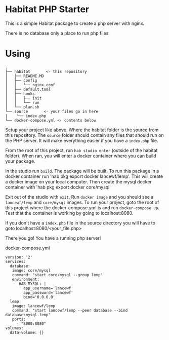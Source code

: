 # Habitat PHP Starter

This is a simple Habitat package to create a php server with nginx.

There is no database only a place to run php files. 

# Using

```
.
├── habitat       <- this repository
│   ├── README.MD
│   ├── config
│   │   └── nginx.conf
│   ├── default.toml
│   ├── hooks
│   │   ├── init
│   │   └── run
│   └── plan.sh
└── source       <- your files go in here 
|    └── index.php 
└── docker-compose.yml <- contents below
```

Setup your project like above. Where the habitat folder is the source from this repository. 
The `source` folder should contain any files that should run on the PHP server. It will make everything easier if you have 
a `index.php` file. 

From the root of this project, run `hab studio enter` (outside of the habitat folder). 
When ran, you will enter a docker container where you can build your package. 

In the studio run `build`. The package will be built. 
To run this package in a docker container run 'hab pkg export docker lancewf/lemp'. 
This will create a docker image on your local computer. 
Then create the mysql docker container with 'hab pkg export docker core/mysql'

Exit out of the studio with `exit`,
Run `docker image` and you should see a `lancewf/lemp` and `core/mysql` images. 
To run your project, goto the root of this project where the docker-compose.yml is and run `docker-compose up`. 
Test that the container is working by going to localhost:8080. 

If you don't have a `index.php` file in the source directory you will have to goto localhost:8080/<your_file.php> 

There you go! You have a running php server!

docker-compose.yml
```
version: '2'
services:
  database:
   image: core/mysql
   command: "start core/mysql --group lemp"
   environment:
      HAB_MYSQL: |
        app_username='lancewf'
        app_password='lancewf'
        bind='0.0.0.0'
  lemp:
   image: lancewf/lemp
   command: "start lancewf/lemp --peer database --bind database:mysql.lemp"
   ports:
     - "8080:8080"
volumes:
  data-volume: {}
```

